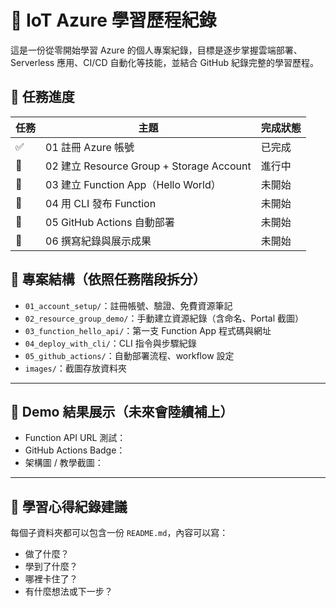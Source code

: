 # 🚀 IoT Azure 學習歷程紀錄

這是一份從零開始學習 Azure 的個人專案紀錄，目標是逐步掌握雲端部署、Serverless 應用、CI/CD 自動化等技能，並結合 GitHub 紀錄完整的學習歷程。

## 🧭 任務進度

| 任務 | 主題 | 完成狀態 |
|------|------|----------|
| ✅ | 01 註冊 Azure 帳號 | 已完成 |
| 🔲 | 02 建立 Resource Group + Storage Account | 進行中 |
| 🔲 | 03 建立 Function App（Hello World） | 未開始 |
| 🔲 | 04 用 CLI 發布 Function | 未開始 |
| 🔲 | 05 GitHub Actions 自動部署 | 未開始 |
| 🔲 | 06 撰寫紀錄與展示成果 | 未開始 |

## 📁 專案結構（依照任務階段拆分）

- `01_account_setup/`：註冊帳號、驗證、免費資源筆記
- `02_resource_group_demo/`：手動建立資源紀錄（含命名、Portal 截圖）
- `03_function_hello_api/`：第一支 Function App 程式碼與網址
- `04_deploy_with_cli/`：CLI 指令與步驟紀錄
- `05_github_actions/`：自動部署流程、workflow 設定
- `images/`：截圖存放資料夾

---

## 📸 Demo 結果展示（未來會陸續補上）

- Function API URL 測試：
- GitHub Actions Badge：
- 架構圖 / 教學截圖：

---

## 🧠 學習心得紀錄建議

每個子資料夾都可以包含一份 `README.md`，內容可以寫：
- 做了什麼？
- 學到了什麼？
- 哪裡卡住了？
- 有什麼想法或下一步？
